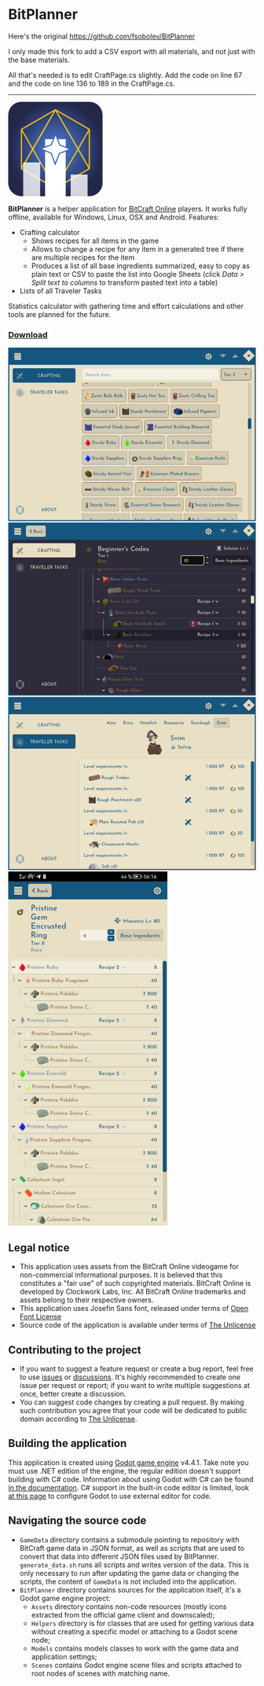 # BitPlanner

Here's the original https://github.com/fsobolev/BitPlanner

I only made this fork to add a CSV export with all materials, and not just with the base materials.

All that's needed is to edit CraftPage.cs slightly.
Add the code on line 67 and the code on line 136 to 189 in the CraftPage.cs.  




*********
![](BitPlanner/icon.png)

**BitPlanner** is a helper application for [BitCraft Online](https://bitcraftonline.com/) players. It works fully offline, available for Windows, Linux, OSX and Android. Features:

* Crafting calculator
  * Shows recipes for all items in the game
  * Allows to change a recipe for any item in a generated tree if there are multiple recipes for the item
  * Produces a list of all base ingredients summarized, easy to copy as plain text or CSV to paste the list into Google Sheets (click *Data > Split text to columns* to transform pasted text into a table)
* Lists of all Traveler Tasks

Statistics calculator with gathering time and effort calculations and other tools are planned for the future.

### [Download](https://github.com/fsobolev/BitPlanner/releases/latest)

![](Screenshots/main.png)
![](Screenshots/crafting.png)
![](Screenshots/tasks.png)
![](Screenshots/android.png)

## Legal notice

* This application uses assets from the BitCraft Online videogame for non-commercial informational purposes. It is believed that this constitutes a "fair use" of such copyrighted materials. BitCraft Online is developed by Clockwork Labs, Inc. All BitCraft Online trademarks and assets belong to their respective owners.
* This application uses Josefin Sans font, released under terms of [Open Font License](BitPlanner/Assets/Font/LICENSE.OFL)
* Source code of the application is available under terms of [The Unlicense](LICENSE)

## Contributing to the project

* If you want to suggest a feature request or create a bug report, feel free to use [issues](https://github.com/fsobolev/BitPlanner/issues) or [discussions](https://github.com/fsobolev/BitPlanner/discussions). It's highly recommended to create one issue per request or report; if you want to write multiple suggestions at once, better create a discussion.
* You can suggest code changes by creating a pull request. By making such contribution you agree that your code will be dedicated to public domain according to [The Unlicense](LICENSE).

## Building the application

This application is created using [Godot game engine](https://godotengine.org/) v4.4.1. Take note you must use .NET edition of the engine, the regular edition doesn't support building with C# code. Information about using Godot with C# can be found [in the documentation](https://docs.godotengine.org/en/stable/tutorials/scripting/c_sharp/index.html). C# support in the built-in code editor is limited, look [at this page](https://docs.godotengine.org/en/stable/tutorials/scripting/c_sharp/c_sharp_basics.html#configuring-an-external-editor) to configure Godot to use external editor for code.

## Navigating the source code

* `GameData` directory contains a submodule pointing to repository with BitCraft game data in JSON format, as well as scripts that are used to convert that data into different JSON files used by BitPlanner. `generate_data.sh` runs all scripts and writes version of the data. This is only necessary to run after updating the game data or changing the scripts, the content of `GameData` is not included into the application.
* `BitPlanner` directory contains sources for the application itself, it's a Godot game engine project:
  * `Assets` directory contains non-code resources (mostly icons extracted from the official game client and downscaled);
  * `Helpers` directory is for classes that are used for getting various data without creating a specific model or attaching to a Godot scene node;
  * `Models` contains models classes to work with the game data and application settings;
  * `Scenes` contains Godot engine scene files and scripts attached to root nodes of scenes with matching name.

